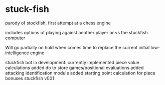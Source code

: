 # stuck-fish
parody of stockfish, first attempt at a chess engine

includes options of playing against another player or vs the stuckfish computer

Will go partially on hold when comes time to replace the current initial low-intelligence engine

stuckfish bot in development:
  currently implemented piece value calculations
  added db to store games/positional evaluations
  added attacking identification module
  added starting point calculation for piece bonuses
stuckfish v001
